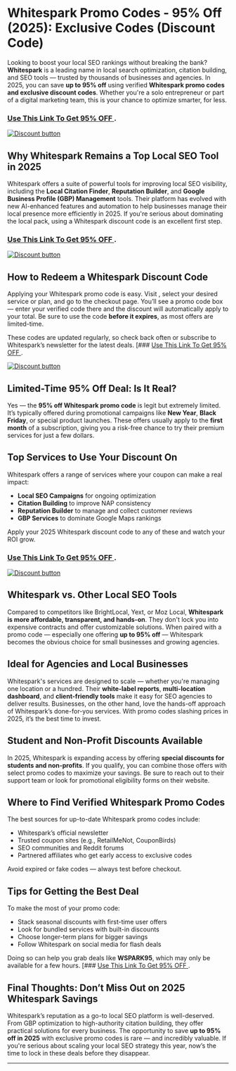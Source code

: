# Whitespark Promo Codes - 95% Off (2025): Exclusive Codes (Discount Code)


Looking to boost your local SEO rankings without breaking the bank? **Whitespark** is a leading name in local search optimization, citation building, and SEO tools — trusted by thousands of businesses and agencies. In 2025, you can save **up to 95% off** using verified **Whitespark promo codes and exclusive discount codes**. Whether you're a solo entrepreneur or part of a digital marketing team, this is your chance to optimize smarter, for less.
### [Use This Link To Get 95% OFF ](https://whitespark.ca/?via=Jeda232).



[![Discount button](https://github.com/user-attachments/assets/3e7a509d-3b18-492f-a591-847c9a047c7f)](https://whitespark.ca/?via=Jeda232)

## Why Whitespark Remains a Top Local SEO Tool in 2025

Whitespark offers a suite of powerful tools for improving local SEO visibility, including the **Local Citation Finder**, **Reputation Builder**, and **Google Business Profile (GBP) Management** tools. Their platform has evolved with new AI-enhanced features and automation to help businesses manage their local presence more efficiently in 2025. If you're serious about dominating the local pack, using a Whitespark discount code is an excellent first step.
### [Use This Link To Get 95% OFF ](https://whitespark.ca/?via=Jeda232).



[![Discount button](https://github.com/user-attachments/assets/d84d81bf-3162-482e-9e2e-e24303a0283e)](https://whitespark.ca/?via=Jeda232)
## How to Redeem a Whitespark Discount Code

Applying your Whitespark promo code is easy. Visit , select your desired service or plan, and go to the checkout page. You’ll see a promo code box — enter your verified code there and the discount will automatically apply to your total. Be sure to use the code **before it expires**, as most offers are limited-time.

These codes are updated regularly, so check back often or subscribe to Whitespark’s newsletter for the latest deals.
[### [Use This Link To Get 95% OFF ](https://whitespark.ca/?via=Jeda232).


[![Discount button](https://github.com/user-attachments/assets/5c680f3d-acc5-4bf6-889e-f67d5184433b)](https://whitespark.ca/?via=Jeda232)

## Limited-Time 95% Off Deal: Is It Real?

Yes — the **95% off Whitespark promo code** is legit but extremely limited. It’s typically offered during promotional campaigns like **New Year**, **Black Friday**, or special product launches. These offers usually apply to the **first month** of a subscription, giving you a risk-free chance to try their premium services for just a few dollars.

## Top Services to Use Your Discount On

Whitespark offers a range of services where your coupon can make a real impact:

* **Local SEO Campaigns** for ongoing optimization
* **Citation Building** to improve NAP consistency
* **Reputation Builder** to manage and collect customer reviews
* **GBP Services** to dominate Google Maps rankings

Apply your 2025 Whitespark discount code to any of these and watch your ROI grow.
### [Use This Link To Get 95% OFF ](https://whitespark.ca/?via=Jeda232).



[![Discount button](https://github.com/user-attachments/assets/9f5c460f-d27d-4940-a61f-f26e9f57e650)](https://whitespark.ca/?via=Jeda232)

## Whitespark vs. Other Local SEO Tools

Compared to competitors like BrightLocal, Yext, or Moz Local, **Whitespark is more affordable, transparent, and hands-on**. They don't lock you into expensive contracts and offer customizable solutions. When paired with a promo code — especially one offering **up to 95% off** — Whitespark becomes the obvious choice for small businesses and growing agencies.

## Ideal for Agencies and Local Businesses

Whitespark's services are designed to scale — whether you're managing one location or a hundred. Their **white-label reports**, **multi-location dashboard**, and **client-friendly tools** make it easy for SEO agencies to deliver results. Businesses, on the other hand, love the hands-off approach of Whitespark’s done-for-you services. With promo codes slashing prices in 2025, it’s the best time to invest.

## Student and Non-Profit Discounts Available

In 2025, Whitespark is expanding access by offering **special discounts for students and non-profits**. If you qualify, you can combine those offers with select promo codes to maximize your savings. Be sure to reach out to their support team or look for promotional eligibility forms on their website.

## Where to Find Verified Whitespark Promo Codes

The best sources for up-to-date Whitespark promo codes include:

* Whitespark’s official newsletter
* Trusted coupon sites (e.g., RetailMeNot, CouponBirds)
* SEO communities and Reddit forums
* Partnered affiliates who get early access to exclusive codes

Avoid expired or fake codes — always test before checkout.

## Tips for Getting the Best Deal

To make the most of your promo code:

* Stack seasonal discounts with first-time user offers
* Look for bundled services with built-in discounts
* Choose longer-term plans for bigger savings
* Follow Whitespark on social media for flash deals

Doing so can help you grab deals like **WSPARK95**, which may only be available for a few hours.
[### [Use This Link To Get 95% OFF ](https://whitespark.ca/?via=Jeda232).

## Final Thoughts: Don’t Miss Out on 2025 Whitespark Savings

Whitespark’s reputation as a go-to local SEO platform is well-deserved. From GBP optimization to high-authority citation building, they offer practical solutions for every business. The opportunity to save **up to 95% off in 2025** with exclusive promo codes is rare — and incredibly valuable. If you're serious about scaling your local SEO strategy this year, now’s the time to lock in these deals before they disappear.

---

